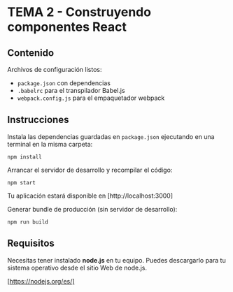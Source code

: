 # TEMA 2 - Construyendo componentes React

## Contenido

Archivos de configuración listos:

 - `package.json` con dependencias
 - `.babelrc` para el transpilador Babel.js
 - `webpack.config.js` para el empaquetador webpack

## Instrucciones

Instala las dependencias guardadas en `package.json` ejecutando en una terminal en la misma carpeta:
```
npm install
```

Arrancar el servidor de desarrollo y recompilar el código:
```
npm start
```

Tu aplicación estará disponible en [http://localhost:3000]

Generar bundle de producción (sin servidor de desarrollo):
```
npm run build
```

## Requisitos 
Necesitas tener instalado **node.js** en tu equipo. Puedes descargarlo para tu sistema operativo desde el sitio Web de node.js.

[https://nodejs.org/es/]
